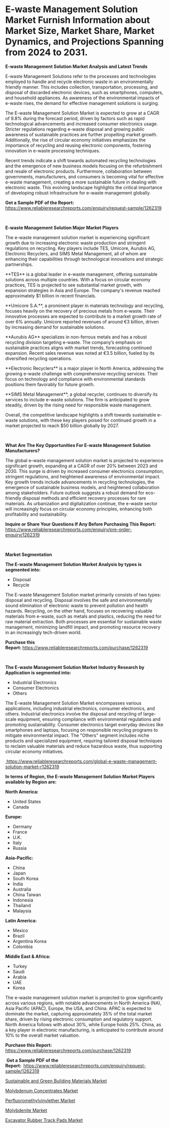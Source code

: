 <p><h1>E-waste Management Solution Market Furnish Information about Market Size, Market Share, Market Dynamics, and Projections Spanning from 2024 to 2031.</h1></p><p><strong>E-waste Management Solution Market Analysis and Latest Trends</strong></p>
<p><p>E-waste Management Solutions refer to the processes and technologies employed to handle and recycle electronic waste in an environmentally friendly manner. This includes collection, transportation, processing, and disposal of discarded electronic devices, such as smartphones, computers, and household appliances. As awareness of the environmental impacts of e-waste rises, the demand for effective management solutions is surging.</p><p>The E-waste Management Solution Market is expected to grow at a CAGR of 9.8% during the forecast period, driven by factors such as rapid technological advancements and increased consumer electronics usage. Stricter regulations regarding e-waste disposal and growing public awareness of sustainable practices are further propelling market growth. Additionally, the rise of circular economy initiatives emphasizes the importance of recycling and reusing electronic components, fostering innovation in e-waste processing techniques.</p><p>Recent trends indicate a shift towards automated recycling technologies and the emergence of new business models focusing on the refurbishment and resale of electronic products. Furthermore, collaboration between governments, manufacturers, and consumers is becoming vital for effective e-waste management, creating a more sustainable future in dealing with electronic waste. This evolving landscape highlights the critical importance of developing robust infrastructure for e-waste management globally.</p></p>
<p><strong>Get a Sample PDF of the Report:&nbsp;</strong> <a href="https://www.reliableresearchreports.com/enquiry/request-sample/1262319?utm_campaign=31&utm_medium=2&utm_source=Github&utm_content=ia&utm_term=10122024&utm_id=e-waste-management-solution">https://www.reliableresearchreports.com/enquiry/request-sample/1262319</a></p>
<p>&nbsp;</p>
<p><strong>E-waste Management Solution Major Market Players</strong></p>
<p><p>The e-waste management solution market is experiencing significant growth due to increasing electronic waste production and stringent regulations on recycling. Key players include TES, Umicore, Aurubis AG, Electronic Recyclers, and SIMS Metal Management, all of whom are enhancing their capabilities through technological innovations and strategic partnerships.</p><p>**TES** is a global leader in e-waste management, offering sustainable solutions across multiple countries. With a focus on circular economy practices, TES is projected to see substantial market growth, with expansion strategies in Asia and Europe. The company's revenue reached approximately $1 billion in recent financials.</p><p>**Umicore S.A.**, a prominent player in materials technology and recycling, focuses heavily on the recovery of precious metals from e-waste. Their innovative processes are expected to contribute to a market growth rate of over 6% annually. Umicore reported revenues of around €3 billion, driven by increasing demand for sustainable solutions.</p><p>**Aurubis AG** specializes in non-ferrous metals and has a robust recycling division targeting e-waste. The company’s emphasis on sustainable practices aligns with market trends, forecasting continued expansion. Recent sales revenue was noted at €3.5 billion, fueled by its diversified recycling operations.</p><p>**Electronic Recyclers** is a major player in North America, addressing the growing e-waste challenge with comprehensive recycling services. Their focus on technology and compliance with environmental standards positions them favorably for future growth.</p><p>**SIMS Metal Management**, a global recycler, continues to diversify its services to include e-waste solutions. The firm is anticipated to grow steadily, driven by the rising need for responsible waste management.</p><p>Overall, the competitive landscape highlights a shift towards sustainable e-waste solutions, with these key players poised for continued growth in a market projected to reach $50 billion globally by 2027.</p></p>
<p>&nbsp;</p>
<p><strong>What Are The Key Opportunities For E-waste Management Solution Manufacturers?</strong></p>
<p><p>The global e-waste management solution market is projected to experience significant growth, expanding at a CAGR of over 20% between 2023 and 2030. This surge is driven by increased consumer electronics consumption, stringent regulations, and heightened awareness of environmental impact. Key growth trends include advancements in recycling technologies, the emergence of sustainable business models, and heightened collaboration among stakeholders. Future outlook suggests a robust demand for eco-friendly disposal methods and efficient recovery processes for rare materials. As urbanization and digitalization continue, the e-waste sector will increasingly focus on circular economy principles, enhancing both profitability and sustainability.</p></p>
<p><strong>Inquire or Share Your Questions If Any Before Purchasing This Report:</strong> <a href="https://www.reliableresearchreports.com/enquiry/pre-order-enquiry/1262319?utm_campaign=31&utm_medium=2&utm_source=Github&utm_content=ia&utm_term=10122024&utm_id=e-waste-management-solution">https://www.reliableresearchreports.com/enquiry/pre-order-enquiry/1262319</a></p>
<p>&nbsp;</p>
<p><strong>Market Segmentation</strong></p>
<p><strong>The E-waste Management Solution Market Analysis by types is segmented into:</strong></p>
<p><ul><li>Disposal</li><li>Recycle</li></ul></p>
<p><p>The E-waste Management Solution market primarily consists of two types: disposal and recycling. Disposal involves the safe and environmentally sound elimination of electronic waste to prevent pollution and health hazards. Recycling, on the other hand, focuses on recovering valuable materials from e-waste, such as metals and plastics, reducing the need for raw material extraction. Both processes are essential for sustainable waste management, minimizing landfill impact, and promoting resource recovery in an increasingly tech-driven world.</p></p>
<p><strong>Purchase this Report:&nbsp;</strong><a href="https://www.reliableresearchreports.com/purchase/1262319?utm_campaign=31&utm_medium=2&utm_source=Github&utm_content=ia&utm_term=10122024&utm_id=e-waste-management-solution">https://www.reliableresearchreports.com/purchase/1262319</a></p>
<p>&nbsp;</p>
<p><strong>The E-waste Management Solution Market Industry Research by Application is segmented into:</strong></p>
<p><ul><li>Industrial Electronics</li><li>Consumer Electronics</li><li>Others</li></ul></p>
<p><p>The E-waste Management Solution Market encompasses various applications, including industrial electronics, consumer electronics, and others. Industrial electronics involve the disposal and recycling of large-scale equipment, ensuring compliance with environmental regulations and promoting sustainability. Consumer electronics target everyday devices like smartphones and laptops, focusing on responsible recycling programs to mitigate environmental impact. The "Others" segment includes niche products and specialized equipment, requiring tailored disposal techniques to reclaim valuable materials and reduce hazardous waste, thus supporting circular economy initiatives.</p></p>
<p><a href="https://www.reliableresearchreports.com/global-e-waste-management-solution-market-r1262319?utm_campaign=31&utm_medium=2&utm_source=Github&utm_content=ia&utm_term=10122024&utm_id=e-waste-management-solution">&nbsp;https://www.reliableresearchreports.com/global-e-waste-management-solution-market-r1262319</a></p>
<p><strong>In terms of Region, the E-waste Management Solution Market Players available by Region are:</strong></p>
<p>
    <p> <strong> North America: </strong>
        <ul>
            <li>United States</li>
            <li>Canada</li>
        </ul>
        </p> 
    <p> <strong> Europe: </strong>
        <ul>
            <li>Germany</li>
            <li>France</li>
            <li>U.K.</li>
            <li>Italy</li>
            <li>Russia</li>
        </ul>
        </p> 
    <p> <strong> Asia-Pacific: </strong>
        <ul>
            <li>China</li>
            <li>Japan</li>
            <li>South Korea</li>
            <li>India</li>
            <li>Australia</li>
            <li>China Taiwan</li>
            <li>Indonesia</li>
            <li>Thailand</li>
            <li>Malaysia</li>
        </ul>
        </p> 
    <p> <strong> Latin America: </strong>
        <ul>
            <li>Mexico</li>
            <li>Brazil</li>
            <li>Argentina Korea</li>
            <li>Colombia</li>
        </ul>
        </p> 
    <p> <strong> Middle East & Africa: </strong>
        <ul>
            <li>Turkey</li>
            <li>Saudi</li>
            <li>Arabia</li>
            <li>UAE</li>
            <li>Korea</li>
        </ul>
    </p>
    </p>
<p><p>The e-waste management solution market is projected to grow significantly across various regions, with notable advancements in North America (NA), Asia Pacific (APAC), Europe, the USA, and China. APAC is expected to dominate the market, capturing approximately 35% of the total market share, driven by rising electronic consumption and regulatory support. North America follows with about 30%, while Europe holds 25%. China, as a key player in electronic manufacturing, is anticipated to contribute around 10% to the overall market valuation.</p></p>
<p><strong>Purchase this Report: </strong><a href="https://www.reliableresearchreports.com/purchase/1262319?utm_campaign=31&utm_medium=2&utm_source=Github&utm_content=ia&utm_term=10122024&utm_id=e-waste-management-solution">https://www.reliableresearchreports.com/purchase/1262319</a></p>
<p>&nbsp;<strong>Get a Sample PDF of the Report:&nbsp;&nbsp;</strong><a href="https://www.reliableresearchreports.com/enquiry/request-sample/1262319?utm_campaign=31&utm_medium=2&utm_source=Github&utm_content=ia&utm_term=10122024&utm_id=e-waste-management-solution">https://www.reliableresearchreports.com/enquiry/request-sample/1262319</a></p>
<p><strong></strong></p>
<p><p><a href="https://github.com/skerretflossie9297/Market-Research-Report-List-1/blob/main/sustainable-and-green-building-materials-market.md?utm_campaign=31&utm_medium=2&utm_source=Github&utm_content=ia&utm_term=10122024&utm_id=e-waste-management-solution">Sustainable and Green Building Materials Market</a></p><p><a href="https://www.linkedin.com/pulse/market-analysis-molybdenum-concentrates-markets-96-cagr-forecast-wzktf?utm_campaign=31&utm_medium=2&utm_source=Github&utm_content=ia&utm_term=10122024&utm_id=e-waste-management-solution">Molybdenum Concentrates Market</a></p><p><a href="https://www.linkedin.com/pulse/perfluoromethylvinylether-market-size-growing-6-growth-rate-mwuof?utm_campaign=31&utm_medium=2&utm_source=Github&utm_content=ia&utm_term=10122024&utm_id=e-waste-management-solution">Perfluoromethylvinylether Market</a></p><p><a href="https://www.linkedin.com/pulse/according-latest-molybdenite-market-forecast-set-experience-significant-g7dlf?utm_campaign=31&utm_medium=2&utm_source=Github&utm_content=ia&utm_term=10122024&utm_id=e-waste-management-solution">Molybdenite Market</a></p><p><a href="https://github.com/shondapmbau/Market-Research-Report-List-1/blob/main/excavator-rubber-track-pads-market.md?utm_campaign=31&utm_medium=2&utm_source=Github&utm_content=ia&utm_term=10122024&utm_id=e-waste-management-solution">Excavator Rubber Track Pads Market</a></p></p>